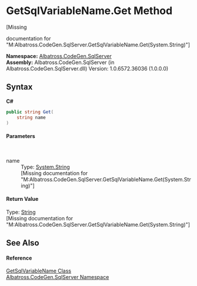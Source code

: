# GetSqlVariableName.Get Method 
 

\[Missing <summary> documentation for "M:Albatross.CodeGen.SqlServer.GetSqlVariableName.Get(System.String)"\]

**Namespace:**&nbsp;<a href="N_Albatross_CodeGen_SqlServer.md">Albatross.CodeGen.SqlServer</a><br />**Assembly:**&nbsp;Albatross.CodeGen.SqlServer (in Albatross.CodeGen.SqlServer.dll) Version: 1.0.6572.36036 (1.0.0.0)

## Syntax

**C#**<br />
``` C#
public string Get(
	string name
)
```


#### Parameters
&nbsp;<dl><dt>name</dt><dd>Type: <a href="http://msdn2.microsoft.com/en-us/library/s1wwdcbf" target="_blank">System.String</a><br />\[Missing <param name="name"/> documentation for "M:Albatross.CodeGen.SqlServer.GetSqlVariableName.Get(System.String)"\]</dd></dl>

#### Return Value
Type: <a href="http://msdn2.microsoft.com/en-us/library/s1wwdcbf" target="_blank">String</a><br />\[Missing <returns> documentation for "M:Albatross.CodeGen.SqlServer.GetSqlVariableName.Get(System.String)"\]

## See Also


#### Reference
<a href="T_Albatross_CodeGen_SqlServer_GetSqlVariableName.md">GetSqlVariableName Class</a><br /><a href="N_Albatross_CodeGen_SqlServer.md">Albatross.CodeGen.SqlServer Namespace</a><br />